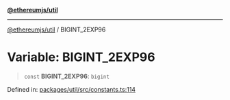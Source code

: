 [**@ethereumjs/util**](../README.md)

***

[@ethereumjs/util](../README.md) / BIGINT\_2EXP96

# Variable: BIGINT\_2EXP96

> `const` **BIGINT\_2EXP96**: `bigint`

Defined in: [packages/util/src/constants.ts:114](https://github.com/ethereumjs/ethereumjs-monorepo/blob/master/packages/util/src/constants.ts#L114)
